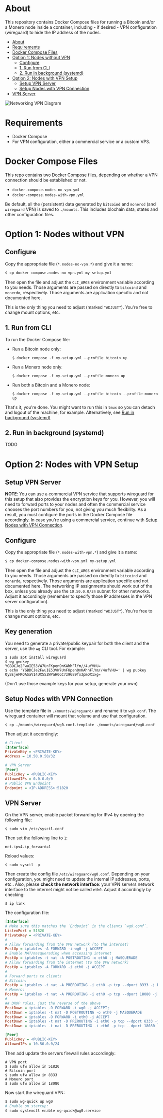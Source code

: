 # About

This repository contains Docker Compose files for running a Bitcoin and/or a
Monero node inside a container, including - if desired - VPN configuration
(wireguard) to hide the IP address of the nodes.

- [About](#about)
- [Requirements](#requirements)
- [Docker Compose Files](#docker-compose-files)
- [Option 1: Nodes without VPN](#option-1-nodes-without-vpn)
	- [Configure](#configure)
	- [1. Run from CLI](#1-run-from-cli)
	- [2. Run in background (systemd)](#2-run-in-background-systemd)
- [Option 2: Nodes with VPN Setup](#option-2-nodes-with-vpn-setup)
	- [Setup VPN Server](#setup-vpn-server)
	- [Setup Nodes with VPN Connection](#setup-nodes-with-vpn-connection)
- [VPN Server](#vpn-server)

![Networking VPN Diagram](./assets/networking_vpn_diagram.svg)

# Requirements

* Docker Compose
* For VPN configuration, either a commercial service or a custom VPS.

# Docker Compose Files

This repo contains two Docker Compose files, depending on whether a VPN
connection should be established or not.

* `docker-compose.nodes-no-vpn.yml`
* `docker-compose.nodes-with-vpn.yml`

Be default, all the (persistent) data generated by `bitcoind` and `monerod` (and
`wireguard` VPN) is saved to `./mounts`. This includes blochain data, states and
other configuration files.

# Option 1: Nodes without VPN

## Configure

Copy the appropriate file (`*.nodes-no-vpn.*`) and give it a name:

```bash
$ cp docker-compose.nodes-no-vpn.yml my-setup.yml
```

Then open the file and adjust the `CLI_ARGS` environment variable according to
you needs. Those arguments are passed on directly to `bitcoind` and `monerdo`,
respectively. Those arguments are application specific and not documented here.

This is the only thing you need to adjust (marked `"ADJUST"`). You're free to
change mount options, etc.

## 1. Run from CLI

To run the Docker Compose file:

* Run a Bitcoin node only:
	```console
	$ docker compose -f my-setup.yml --profile bitcoin up
	```
* Run a Monero node only:
	```console
	$ docker compose -f my-setup.yml --profile monero up
	```
* Run both a Bitcoin and a Monero node:
	```console
	$ docker compose -f my-setup.yml --profile bitcoin --profile monero up
	```

That's it, you're done. You might want to run this in `tmux` so you can detach
and logout of the machine, for example. Alternatively, see [Run in background
(systemd)](#run-in-background-systemd)

## 2. Run in background (systemd)

TODO

# Option 2: Nodes with VPN Setup

## Setup VPN Server

**NOTE**: You can use a commercial VPN service that supports wireguard for this
setup that also provides the encryption keys for you. However, you will need to
forward ports to your nodes and often the commercial service chooses the port
numbers for you, not giving you much flexibility. As a result, you must
configure the ports in the Docker Compose file accordingly. In case you're using
a commercial service, continue with [Setup Nodes with VPN
Connection](#setup-nodes-with-vpn-connection).

## Configure

Copy the appropriate file (`*.nodes-with-vpn.*`) and give it a name:

```bash
$ cp docker-compose.nodes-with-vpn.yml my-setup.yml
```

Then open the file and adjust the `CLI_ARGS` environment variable according to
you needs. Those arguments are passed on directly to `bitcoind` and `monerdo`,
respectively. Those arguments are application specific and not documented here.
The networking IP assignments should work out of the box, unless you already use
the `10.50.0.0/24` subnet for other networks. Adjust it accordingly (remember to
specify those IP addresses in the VPN server configuration).

This is the only thing you need to adjust (marked `"ADJUST"`). You're free to
change mount options, etc.

## Key generation

You need to generate a private/public keypair for both the client and the
server, use the `wg` CLI tool. For example:

```console
$ sudo apt install wireguard
$ wg genkey
YGBDCJe2FwuIE53VW7UnFKpenOnKAhhFlYm//4ufVHU=
$ echo 'YGBDCJe2FwuIE53VW7UnFKpenOnKAhhFlYm//4ufVHU=' | wg pubkey
OyBsjeFKQASaV14UX5SZWPaH0GC7z9G89fx3pmOX1xg=
```

(Don't use those example keys for your setup, generate your own)

## Setup Nodes with VPN Connection

Use the template file in `./mounts/wireguard/` and rename it to `wg0.conf`. The
wireguard container will mount that volume and use that configuration.

```console
$ cp ./mounts/wireguard/wg0.conf.template ./mounts/wireguard/wg0.conf
```

Then adjust it accordingly:

```ini
# Client
[Interface]
PrivateKey = <PRIVATE-KEY>
Address = 10.50.0.50/32

# VPN Server
[Peer]
PublicKey = <PUBLIC-KEY>
AllowedIPs = 0.0.0.0/0
# Public VPN Endpoint
Endpoint = <IP-ADDRESS>:51820
```

## VPN Server

On the VPN server, enable packet forwarding for IPv4 by opening the following
file:

```console
$ sudo vim /etc/sysctl.conf
```

Then set the following line to `1`:

```console
net.ipv4.ip_forward=1
```

Reload values:

```console
$ sudo sysctl -p
```

Then create the config file `/etc/wireguard/wg0.conf`. Depending on your
configuration, you might need to update the internal IP addresses, ports, etc..
Also, please **check the network interface**: your VPN servers network interface
to the internet might not be called `eth0`. Adjust it accordingly by checking:

```console
$ ip link
```

The configuration file:

```ini
[Interface]
# Make sure this matches the `Endpoint` in the clients `wg0.conf`.
ListenPort = 51820
PrivateKey = <PRIVATE-KEY>
#
# Allow forwarding from the VPN network (to the internet)
PostUp = iptables -A FORWARD -i wg0 -j ACCEPT
# Enable NAT/masquerading when accessing internet
PostUp = iptables -t nat -A POSTROUTING -o eth0 -j MASQUERADE
# Allow forwarding from the internet (to the VPN network)
PostUp = iptables -A FORWARD -i eth0 -j ACCEPT
#
# Forward ports to clients
# Bitcoin:
PostUp = iptables -t nat -A PREROUTING -i eth0 -p tcp --dport 8333 -j DNAT --to-destination 10.50.0.20:8333
# Monero:
PostUp = iptables -t nat -A PREROUTING -i eth0 -p tcp --dport 18080 -j DNAT --to-destination 10.50.0.22:18080
#
## DROP rules, just the reverse of the above
PostDown = iptables -D FORWARD -i wg0 -j ACCEPT;
PostDown = iptables -t nat -D POSTROUTING -o eth0 -j MASQUERADE
PostDown = iptables -D FORWARD -i eth0 -j ACCEPT
PostDown = iptables -t nat -D PREROUTING -i eth0 -p tcp --dport 8333 -j DNAT --to-destination 10.50.0.20:8333
PostDown = iptables -t nat -D PREROUTING -i eth0 -p tcp --dport 18080 -j DNAT --to-destination 10.50.0.22:18080

[Peer]
PublicKey = <PUBLIC-KEY>
AllowedIPs = 10.50.0.0/24
```

Then add update the servers firewall rules accordingly:

```console
# VPN port
$ sudo ufw allow in 51820
# Bitcoin port
$ sudo ufw allow in 8333
# Monero port
$ sudo ufw allow in 18080
```

Now start the wireguard VPN:

```bash
$ sudo wg-quick up wg0
# Enable on startup:
$ sudo systemctl enable wg-quick@wg0.service
```
